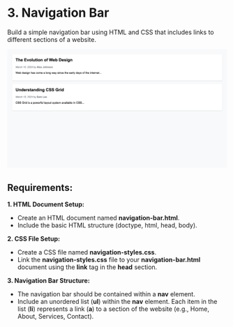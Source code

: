 # 3.	Navigation Bar
Build a simple navigation bar using HTML and CSS that includes links to different sections of a website.
 
 <img src="https://github.com/Dimitar-Peev/05.HTML-CSS-May-2024/blob/master/02.Introduction-to-HTML-and-CSS-Exercises-Resources/04/screenshot.png">
 
## Requirements:
**1. HTML Document Setup:**
 - Create an HTML document named **navigation-bar.html**.
 - Include the basic HTML structure (doctype, html, head, body).
 
**2. CSS File Setup:**
 - Create a CSS file named **navigation-styles.css**.
 - Link the **navigation-styles.css** file to your **navigation-bar.html** document using the **link** tag in the **head** section.

**3. Navigation Bar Structure:**
 - The navigation bar should be contained within a **nav** element.
 - Include an unordered list (**ul**) within the **nav** element. Each item in the list (**li**) represents a link (**a**) to a section of the website (e.g., Home, About, Services, Contact).
